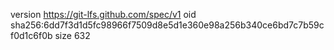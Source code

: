 version https://git-lfs.github.com/spec/v1
oid sha256:6dd7f3d1d5fc98966f7509d8e5d1e360e98a256b340ce6bd7c7b59cf0d1c6f0b
size 632
